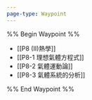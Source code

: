 ```yaml
---
page-type: Waypoint
---
```

%% Begin Waypoint %%
- [[P8 (II)熱學]]
- [[P8-1 理想氣體方程式]]
- [[P8-2 氣體運動論]]
- [[P8-3 氣體系統的分析]]

%% End Waypoint %%
